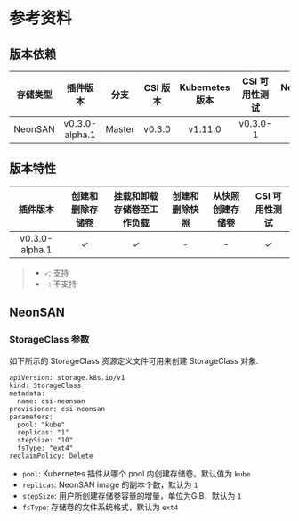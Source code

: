 # 参考资料

## 版本依赖

| 存储类型| 插件版本 | 分支| CSI 版本 | Kubernetes 版本 | CSI 可用性测试 | NeonSAN 版本|
|:---:|:---:|:---:|:---:|:---:|:---:|:---:|
|NeonSAN|v0.3.0-alpha.1|Master| v0.3.0| v1.11.0|v0.3.0-1 | client: dev  |

## 版本特性

| 插件版本  | 创建和删除存储卷  | 挂载和卸载存储卷至工作负载 | 创建和删除快照 | 从快照创建存储卷 | CSI 可用性测试 |
|:---:|:---:|:-------------------------:|:----------:|:---------:|:--------:|
| v0.3.0-alpha.1|✓|✓|-|-|✓|

> - `✓`: 支持
> - `-`: 不支持

## NeonSAN

### StorageClass 参数

如下所示的 StorageClass 资源定义文件可用来创建 StorageClass 对象.

```
apiVersion: storage.k8s.io/v1
kind: StorageClass
metadata:
  name: csi-neonsan
provisioner: csi-neonsan
parameters:
  pool: "kube"
  replicas: "1"
  stepSize: "10"
  fsType: "ext4"
reclaimPolicy: Delete 
```

- `pool`: Kubernetes 插件从哪个 pool 内创建存储卷。默认值为 `kube`
- `replicas`: NeonSAN image 的副本个数，默认为 `1`
- `stepSize`: 用户所创建存储卷容量的增量，单位为GiB，默认为 `1`
- `fsType`: 存储卷的文件系统格式，默认为 `ext4`
